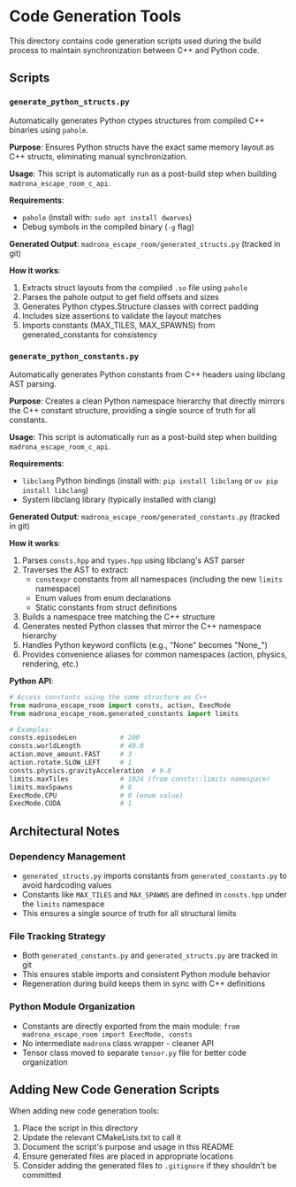 # Code Generation Tools

This directory contains code generation scripts used during the build process to maintain synchronization between C++ and Python code.

## Scripts

### `generate_python_structs.py`

Automatically generates Python ctypes structures from compiled C++ binaries using `pahole`.

**Purpose**: Ensures Python structs have the exact same memory layout as C++ structs, eliminating manual synchronization.

**Usage**: This script is automatically run as a post-build step when building `madrona_escape_room_c_api`.

**Requirements**:
- `pahole` (install with: `sudo apt install dwarves`)
- Debug symbols in the compiled binary (`-g` flag)

**Generated Output**: `madrona_escape_room/generated_structs.py` (tracked in git)

**How it works**:
1. Extracts struct layouts from the compiled `.so` file using `pahole`
2. Parses the pahole output to get field offsets and sizes
3. Generates Python ctypes.Structure classes with correct padding
4. Includes size assertions to validate the layout matches
5. Imports constants (MAX_TILES, MAX_SPAWNS) from generated_constants for consistency

### `generate_python_constants.py`

Automatically generates Python constants from C++ headers using libclang AST parsing.

**Purpose**: Creates a clean Python namespace hierarchy that directly mirrors the C++ constant structure, providing a single source of truth for all constants.

**Usage**: This script is automatically run as a post-build step when building `madrona_escape_room_c_api`.

**Requirements**:
- `libclang` Python bindings (install with: `pip install libclang` or `uv pip install libclang`)
- System libclang library (typically installed with clang)

**Generated Output**: `madrona_escape_room/generated_constants.py` (tracked in git)

**How it works**:
1. Parses `consts.hpp` and `types.hpp` using libclang's AST parser
2. Traverses the AST to extract:
   - `constexpr` constants from all namespaces (including the new `limits` namespace)
   - Enum values from enum declarations
   - Static constants from struct definitions
3. Builds a namespace tree matching the C++ structure
4. Generates nested Python classes that mirror the C++ namespace hierarchy
5. Handles Python keyword conflicts (e.g., "None" becomes "None_")
6. Provides convenience aliases for common namespaces (action, physics, rendering, etc.)

**Python API**:
```python
# Access constants using the same structure as C++
from madrona_escape_room import consts, action, ExecMode
from madrona_escape_room.generated_constants import limits

# Examples:
consts.episodeLen           # 200
consts.worldLength          # 40.0
action.move_amount.FAST     # 3
action.rotate.SLOW_LEFT     # 1
consts.physics.gravityAcceleration  # 9.8
limits.maxTiles             # 1024 (from consts::limits namespace)
limits.maxSpawns            # 8
ExecMode.CPU                # 0 (enum value)
ExecMode.CUDA               # 1
```

## Architectural Notes

### Dependency Management
- `generated_structs.py` imports constants from `generated_constants.py` to avoid hardcoding values
- Constants like `MAX_TILES` and `MAX_SPAWNS` are defined in `consts.hpp` under the `limits` namespace
- This ensures a single source of truth for all structural limits

### File Tracking Strategy
- Both `generated_constants.py` and `generated_structs.py` are tracked in git
- This ensures stable imports and consistent Python module behavior
- Regeneration during build keeps them in sync with C++ definitions

### Python Module Organization
- Constants are directly exported from the main module: `from madrona_escape_room import ExecMode, consts`
- No intermediate `madrona` class wrapper - cleaner API
- Tensor class moved to separate `tensor.py` file for better code organization

## Adding New Code Generation Scripts

When adding new code generation tools:
1. Place the script in this directory
2. Update the relevant CMakeLists.txt to call it
3. Document the script's purpose and usage in this README
4. Ensure generated files are placed in appropriate locations
5. Consider adding the generated files to `.gitignore` if they shouldn't be committed